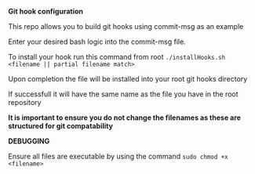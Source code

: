 **Git hook configuration**

This repo allows you to build git hooks using commit-msg as an example

Enter your desired bash logic into the commit-msg file.

To install your hook run this command from root `./installHooks.sh <filename || partial filename match>`

Upon completion the file will be installed into your root git hooks directory

If successfull it will have the same name as the file you have in the root repository

**It is important to ensure you do not change the filenames as these are structured for git compatability**

**DEBUGGING**

Ensure all files are executable by using the command `sudo chmod +x <filename>`
